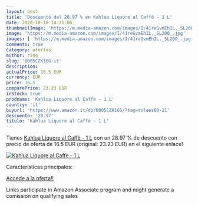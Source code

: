 ```yaml
---
layout: post
title: 'Descuento del 28.97 % en Kahlua Liquore al Caffè - 1 L'
date: 2020-10-16 14:21:06
thumbnailImage: 'https://m.media-amazon.com/images/I/41reGvmEhIL._SL200_.jpg'
image: 'https://m.media-amazon.com/images/I/41reGvmEhIL._SL200_.jpg'
images: [ 'https://m.media-amazon.com/images/I/41reGvmEhIL._SL200_.jpg' ]
comments: true
category: ofertas
author: ring
slug: 'B005CZK16G-it'
description:
actualPrice: 16.5 EUR
currency: EUR
price: 16.5
comparePrice: 23.23 EUR
inStock: true
prodname: 'Kahlua Liquore al Caffè - 1 L'
country: 'it'
buyurl: 'https://www.amazon.it/dp/B005CZK16G/?tag=tolees00-21'
descuento: '28.97'
titulo: 'Kahlua Liquore al Caffè - 1 L'
---
```


Tienes [Kahlua Liquore al Caffè - 1 L](https://www.amazon.it/dp/B005CZK16G/?tag=tolees00-21) con un 28.97 % de descuento con precio de oferta de 16.5 EUR (original: 23.23 EUR) en el siguiente enlace!

[![Kahlua Liquore al Caffè - 1 L](https://m.media-amazon.com/images/I/41reGvmEhIL._SL200_.jpg)](https://www.amazon.it/dp/B005CZK16G/?tag=tolees00-21)

Características principales:


[Accede a la oferta!!](https://www.amazon.it/dp/B005CZK16G/?tag=tolees00-21)

Links participate in Amazon Associate program and might generate a comission on qualifying sales


